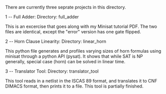 There are currently three seprate projects in this directory.

1 -- Full Adder:
  Directory:
    full_adder

  This is an excercise that goes along with my Minisat tutorial PDF. The two files are identical, except the "error" version has one gate flipped.

2 -- Horn Clause Linearity:
  Directory:
    linear_horn

  This python file generates and profiles varying sizes of horn formulas using minisat through a python API (pysat). It shows that while SAT is NP generally, special case (horn) can be solved in linear time.

3 -- Translator Tool:
  Directory:
    translator_tool

  This tool reads in a netlist in the ISCAS 89 format, and translates it to CNF DIMACS format, then prints it to a file. This tool is partially finished. 
